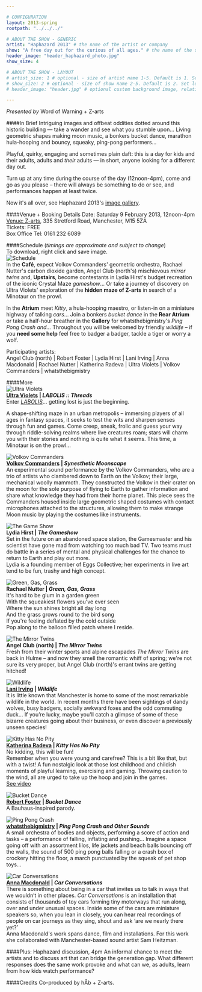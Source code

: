 ```yaml
---

# CONFIGURATION
layout: 2013-spring
rootpath: "../../../"

# ABOUT THE SHOW - GENERIC
artist: "Haphazard 2013" # the name of the artist or company
show: "A free day out for the curious of all ages." # the name of the show
header_image: "header_haphazard_photo.jpg" 
show_size: 4

# ABOUT THE SHOW - LAYOUT
# artist_size: 1 # optional - size of artist name 1-5. Default is 1. Set longer names to lower values
# show_size: 2 # optional - size of show name 2-5. Default is 2. Set longer names to lower values
# header_image: "header.jpg" # optional custom background image, relative to current page

---
```

*Presented by* Word of Warning + Z-arts
          
####In Brief
Intriguing images and offbeat oddities dotted around this historic building — take a wander and see what you stumble upon… Living geometric shapes making moon music, a bonkers bucket dance, marathon hula-hooping and bouncy, squeaky, ping-pong performers…    

Playful, quirky, engaging and sometimes plain daft: this is a day for kids and their adults, adults and *their* adults — in short, anyone looking for a different day out.    

Turn up at any time during the course of the day (12noon-4pm), come and go as you please – there will always be something to do or see, and performances happen at least twice.        
                    
Now it's all over, see Haphazard 2013's [image gallery](/galleries/2013-haphazard).       
                    
####Venue + Booking Details
Date: Saturday 9 February 2013, 12noon-4pm    
[Venue: Z-arts](http://www.z-arts.org/about-us/getting-here/), 335 Stretford Road, Manchester, M15 5ZA    
Tickets: FREE    
Box Office Tel: 0161 232 6089

####Schedule (*timings are approximate and subject to change*)            
To download, right click and save image.                    
![Schedule](hap-public-sched.jpg)                 
In the **Café**, expect Volkov Commanders' geometric orchestra, Rachael Nutter's carbon dioxide garden, Angel Club (north's) mischievous *mirror twins* and, **Upstairs**, become contestants in Lydia Hirst's budget recreation of the iconic Crystal Maze *gameshow*… Or take a journey of discovery on Ultra Violets' exploration of the **hidden maze of Z-arts** in search of a Minotaur on the prowl.    

In the **Atrium** meet *Kitty*, a hula-hooping maestro, or listen-in on a miniature highway of talking *cars*… Join a bonkers *bucket dance* in the **Rear Atrium** or take a half-hour breather in the **Gallery** for whatsthebigmistry's *Ping Pong Crash and…* Throughout you will be welcomed by friendly *wildlife* – if you **need some help** feel free to badger a badger, tackle a tiger or worry a wolf.  
  
Participating artists:                  
Angel Club (north) | Robert Foster | Lydia Hirst | Lani Irving | Anna Macdonald | Rachael Nutter | Katherina Radeva | Ultra Violets | Volkov Commanders | whatsthebigmistry             
                    
####More     
![Ultra Violets](labolis.jpg)    
**[Ultra Violets](http://www.ultraviolets.org.uk) | *LABOLIS :: Threads***    
Enter [*LABOLIS*](http://vimeo.com/33027206)… getting lost is just the beginning.   
            
A shape-shifting maze in an urban metropolis – immersing players of all ages in fantasy spaces, it seeks to test the wits and sharpen senses through fun and games. Come creep, sneak, frolic and guess your way through riddle-solving realms where live creatures roam; stars will charm you with their stories and nothing is quite what it seems. This time, a Minotaur is on the prowl…    

![Volkov Commanders](volkov.jpg)    
**[Volkov Commanders](http://www.volkovcommanders.co.uk) | *Synesthetic Moonscape***    
An experimental sound performance by the Volkov Commanders, who are a trio of artists who clambered down to Earth on the Volkov; their large, mechanical woolly mammoth. They constructed the Volkov in their crater on the moon for the sole purpose of flying to Earth to gather information and share what knowledge they had from their home planet. This piece sees the Commanders housed inside large geometric shaped costumes with contact microphones attached to the structures, allowing them to make strange Moon music by playing the costumes like instruments.         

![The Game Show](gameshow.jpg)    
**Lydia Hirst | *The Gameshow***    
Set in the future on an abandoned space station, the Gamesmaster and his scientist have gone mad from watching too much bad TV. Two teams must do battle in a series of mental and physical challenges for the chance to return to Earth and play out more.    
Lydia is a founding member of Eggs Collective; her experiments in live art tend to be fun, trashy and high concept.    
           
![Green, Gas, Grass](rachael.jpg)            
**Rachael Nutter | *Green, Gas, Grass***    
It's hard to be glum in a garden green    
With the squeakiest flowers you've ever seen     
Where the sun shines bright all day long    
And the grass grows round to the bird song    
If you're feeling deflated by the cold outside    
Pop along to the balloon filled patch where I reside.    
           
![The Mirror Twins](mirror.jpg)    
**Angel Club (north) | *The Mirror Twins***           
Fresh from their winter sports and alpine escapades *The Mirror Twins* are back in Hulme – and now they smell the romantic whiff of spring; we're not sure its very proper, but Angel Club (north)'s errant twins are getting hitched!    
           
![Wildlife](lani.jpg)    
**[Lani Irving](http://laniirving.wix.com/laniirving) | *Wildlife***     
It is little known that Manchester is home to some of the most remarkable wildlife in the world. In recent months there have been sightings of dandy wolves, busy badgers, socially awkward foxes and the odd commuting duck… If you’re lucky, maybe you'll catch a glimpse of some of these bizarre creatures going about their business, or even discover a previously unseen species!    
          
![Kitty Has No Pity](kitty.jpg)    
**[Katherina Radeva](http://www.katherinaradeva.co.uk) | *Kitty Has No Pity***    
No kidding, this will be fun!   
Remember when you were young and carefree? This is a bit like that, but with a twist! A fun nostalgic look at those lost childhood and childish moments of playful learning, exercising and gaming. Throwing caution to the wind, all are urged to take up the hoop and join in the games.   
[See video](https://vimeo.com/38843313)    
        
![Bucket Dance](bucket.jpg)    
**[Robert Foster](http://vimeo.com/25026289) | *Bucket Dance***        
A Bauhaus-inspired parody.    
        
![Ping Pong Crash](priya.jpg)    
**[whatsthebigmistry](http://www.whatsthebigmistry.com) | *Ping Pong Crash and Other Sounds***    
A small orchestra of bodies and objects, performing a score of action and tasks – a performance of falling, inflating and pushing… Imagine a space going off with an assortment lilos, life jackets and beach balls bouncing off the walls, the sound of 500 ping pong balls falling or a crash box of crockery hitting the floor, a march punctuated by the squeak of pet shop toys…    
 
![Car Conversations](cars.jpg)    
**[Anna Macdonald](http://www.forecastdance.org/car_conversations.html) | *Car Conversations***    
There is something about being in a car that invites us to talk in ways that we wouldn’t in other places. *Car Conversations* is an installation that consists of thousands of toy cars forming tiny motorways that run along, over and under unusual spaces. Inside some of the cars are miniature speakers so, when you lean in closely, you can hear real recordings of people on car journeys as they sing, shout and ask ‘are we nearly there yet?’    
Anna Macdonald's work spans dance, film and installations. For this work she collaborated with Manchester-based sound artist Sam Heitzman.    

####Plus: Haphazard discussion, 4pm
An informal chance to meet the artists and to discuss art that can bridge the generation gap. What different responses does the same work provoke and what can we, as adults, learn from how kids watch performance?    
                    
####Credits
Co-produced by hÅb + Z-arts.
